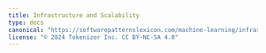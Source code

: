 ```yaml
---
title: Infrastructure and Scalability
type: docs
canonical: "https://softwarepatternslexicon.com/machine-learning/infrastructure-and-scalability"
license: "© 2024 Tokenizer Inc. CC BY-NC-SA 4.0"
---
```

